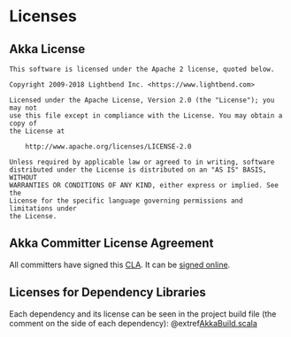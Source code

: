 # Licenses

## Akka License

```
This software is licensed under the Apache 2 license, quoted below.

Copyright 2009-2018 Lightbend Inc. <https://www.lightbend.com>

Licensed under the Apache License, Version 2.0 (the "License"); you may not
use this file except in compliance with the License. You may obtain a copy of
the License at

    http://www.apache.org/licenses/LICENSE-2.0

Unless required by applicable law or agreed to in writing, software
distributed under the License is distributed on an "AS IS" BASIS, WITHOUT
WARRANTIES OR CONDITIONS OF ANY KIND, either express or implied. See the
License for the specific language governing permissions and limitations under
the License.
```

## Akka Committer License Agreement

All committers have signed this [CLA](https://www.lightbend.com/contribute/current-cla).
It can be [signed online](https://www.lightbend.com/contribute/cla).

## Licenses for Dependency Libraries

Each dependency and its license can be seen in the project build file (the comment on the side of each dependency):
@extref[AkkaBuild.scala](github:project/AkkaBuild.scala#L1054) 
